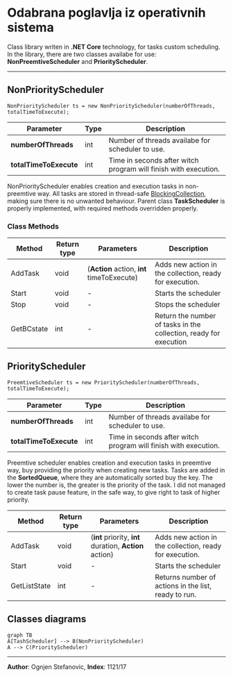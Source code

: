 ﻿
# Odabrana poglavlja iz operativnih sistema


Class library writen in **.NET Core** technology, for tasks custom scheduling. 
In the library, there are two classes availabe for use: **NonPreemtiveScheduler** and **PriorityScheduler**.
***
## NonPriorityScheduler

    NonPriorityScheduler ts = new NonPriorityScheduler(numberOfThreads, totalTimeToExecute);

|Parameter| Type | Description |
|--|--|--|
| **numberOfThreads** | int | Number of threads availabe for scheduler to use. |
| **totalTimeToExecute**| int | Time in seconds after witch program will finish with execution.


NonPriorityScheduler enables creation and execution tasks in non-preemtive way. 
All tasks are stored in thread-safe [BlockingCollection](https://docs.microsoft.com/en-us/dotnet/api/system.collections.concurrent.blockingcollection-1?view=net-5.0), making sure there is no unwanted behaviour. 
Parent class **TaskScheduler** is properly implemented, with required methods overridden properly.

### Class Methods
| Method | Return type | Parameters | Description |
|--|--|--|--|
| AddTask | void | (**Action** action, **int** timeToExecute) | Adds new action in the collection, ready for execution.|
| Start | void | - | Starts the scheduler |
| Stop | void | - | Stops the scheduler |
| GetBCstate | int | - | Return the number of tasks in the collection, ready for execution |

## PriorityScheduler

    PreemtiveScheduler ts = new PriorityScheduler(numberOfThreads, totalTimeToExecute);
    
|Parameter| Type | Description |
|--|--|--|
| **numberOfThreads** | int | Number of threads availabe for scheduler to use. |
| **totalTimeToExecute**| int | Time in seconds after witch program will finish with execution.

Preemtive scheduler enables creation and execution tasks in preemtive way, buy providing the priority when creating new tasks.
Tasks are added in the **SortedQueue**, where they are automatically sorted buy the key. The lower the number is, the greater is the priority of the task.
I did not managed to create task pause feature, in the safe way, to give right to task of higher priority.

| Method | Return type | Parameters | Description |
|--|--|--|--|
| AddTask| void | (**int** priority, **int** duration, **Action** action) | Adds new action in the collection, ready for execution.
| Start | void | - | Starts the scheduler |
| GetListState | int | - | Returns number of actions in the list, ready to run.

## Classes diagrams

```mermaid
graph TB
A[TashScheduler] --> B(NonPriorityScheduler)
A --> C(PriorityScheduler)
```
***
**Author**: Ognjen Stefanovic,
**Index**: 1121/17